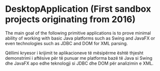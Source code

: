 # DesktopApplication (First sandbox projects originating from 2016)
The main goal of the following primitive applications is to prove minimal 
ability of working with basic Java platforms such as Swing and JavaFX
or even technologies such as JDBC and DOM for XML parsing.

Qëllimi kryesor i krijimit te aplikacioneve të mësipërme është thjesht
demonstrimi i aftësive për të punuar me platforma bazë të Java si Swing 
dhe JavaFX apo edhe teknologji si JDBC dhe DOM për analizimin e XML.
